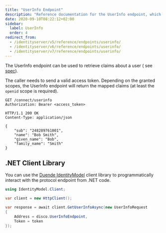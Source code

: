 ```yaml
---
title: "UserInfo Endpoint"
description: "Reference documentation for the UserInfo endpoint, which allows retrieval of authenticated user claims using a valid access token."
date: 2020-09-10T08:22:12+02:00
sidebar:
  label: UserInfo
  order: 4
redirect_from:
  - /identityserver/v5/reference/endpoints/userinfo/
  - /identityserver/v6/reference/endpoints/userinfo/
  - /identityserver/v7/reference/endpoints/userinfo/
---
```


The UserInfo endpoint can be used to retrieve claims about a user (
see [spec](https://openid.net/specs/openid-connect-core-1_0.html#userinfo)).

The caller needs to send a valid access token.
Depending on the granted scopes, the UserInfo endpoint will return the mapped claims (at least the `openid` scope is
required).

```text
GET /connect/userinfo
Authorization: Bearer <access_token>
```

```text
HTTP/1.1 200 OK
Content-Type: application/json

{
    "sub": "248289761001",
    "name": "Bob Smith",
    "given_name": "Bob",
    "family_name": "Smith"
}
```

## .NET Client Library

You can use the [Duende IdentityModel](../../../identitymodel) client library to programmatically interact with
the protocol endpoint from .NET code.

```cs
using IdentityModel.Client;

var client = new HttpClient();

var response = await client.GetUserInfoAsync(new UserInfoRequest
{
    Address = disco.UserInfoEndpoint,
    Token = token
});
```